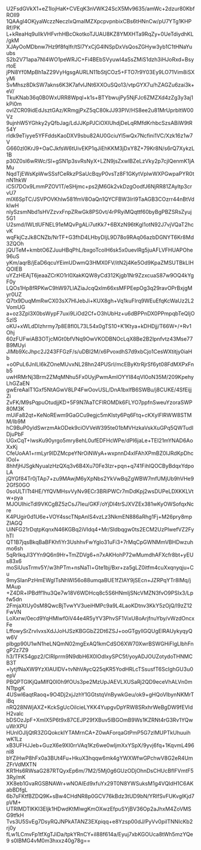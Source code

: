 U2FsdGVkX1+eZ1lojHaK+CVEqK3nVWK24ScX5Mv9635/amWc+2dzur80KbfROIl9
1QAAgl4OKjyaWczzNeczIxQmaIMZXpcpvpnbixCBs6tHNnCw/pU7YTg1KHPRf/PK
L+kReaHq9ulIkVHFvrhHBcOkotkoTJUAU8KZ8YMXHTa9RqZy+0UeTdiydhKL/gkM
XJAyOoMDbnw7Hz9f8fqIfr/tSl7YxCjG4INSpDxVsQosZGHyw3yb1C1tHNaYuubs
S2b2V71apa7NI4WO1peWRJC+Fi4BEbSVyuwI4aSsZMiS1dzh3iHJoRxd+BsyrtoE
jPN8Yf0MpBh1aZ29VyHgsgAURLN11bStjCOz5+FTO7r9Y03Ey9LO71Vim8iSXyMi
SvMhsz8DkSW7akns6K3K7afvIJNt6XXOuSQo13/vtpGYX7u/hZAGZu6zai3k+eV/
TkuKNab36q0B0WxURR8Wpql+k1s+BTYbwujPy5NjFJc6ZMZXd4zZg3y3aj1kPi0m
ovIZCR09idEdJsztGAz/KRmgjPxZ5qC80kJJ93PlV/HS8ee2u81MrUprbItW00Vz
9ujnhW5YGhky2yQfbJag/LdJJKpPJCiOXIUhdjDeLqRMfdKrhbcSzsABiW9tR54Y
rIdk9eTiyye5YFFddsKaoDXV9sbu82AU0GciuYI5wQx7Ncfini1VC/Xzk16z1w7V
G660zl0KrJ9+OaCJkfsW6tUivEKP1qJiEhKKM3jDxY8Z+79Kr8N/s6rQ7XykzL1B
p30Z0sI6wRWc/Sl+gSN1p3svRsNyX+LZN9jsZxwlBZeLzVky2p7cjlQenmK1jAMu
NqdTjEWsKpWwSSsfCeRkzPSaUcBqyP0vsTz8F1GKytVplwWXPGwpaPYR0tnN1hkW
iC5I7DOx9LmmPZOV1T/eSHjmc+ps2jM6Gk2vkDzgOodfJ6NjRR81ZAyltp3crvU7
mlX6SpTC/JSVPOVKhIw581fmV8OaQn1QYCFBW3IrI9TaAGB3COzrr44nBtVdkIwH
nlySzsmNbd1sHVZzvxFnpZRwGk8PS0vt/4rPRyiMQqttf60byBgPBZSRsZyuj5G1
U2smd/IWLtlUFNEL91eMQvPgALi7utKk7+6BXzN96tKgI1otN92J7vjVQaT2hcvK
wqFkjCzJk8CNZb/NrTF+G3fhD4LHbyDIjL9D78o9RAq06azbDGNYT6Kr8Md3ZQOh
jQUTeM+kmbtO6ZJuuHBqPhL/bxgoTcoIH6sk5x0uevlRg5juAFLVFHUAPOhe96uS
yKm/aqrB/jEaD6qcuYEimUDwmQ3HMX0FV/itN2j4Ke5Od9KpaZMSUTBkLIHQOlEB
uYZzHEAjT6jeaaZCrKO1rI0XakKQW8yCd312Kjgb1Nr9ZzxcuaS87w9OQ4kYgF0y
LQOs1Hp8fRPKwC9hW97LlAZiaJcqQxlm66xsMFPEepOg3q29ravOPrBxjgMyr0UZ
Q7tx9DuqMmRwCX03sX7HlJebJi+KUX8gh+Vq1kuFIrq9WEuEfqKcWaUz2L2VomUG
a+oz3Zpl3X0bsWypF7uxi9LiOd2Cf+O3hUbHz+u6dBPPnDX0PPmpqbTeQIjO5zIS
oKU+xWLdDIzhrmy7p8E8fI0L73L54x0gTS10+K1Ktya+kDHDjj/T66W+/+Rv1Ohj
60zFUFwiAB3OTjcMGt0bfVNq9OwVKODBNOcLqX8Be2B2lpnfvtz43Mse77B9MUyi
JIMb9XcJhpc2J243FFGzF/s/uDBI2M/x6PvoxdhS7d9xbCjo1CesWXtitjy0iaHb
+o0PuL6JnILI6kZOneMUvxNL28hn24PUSrI/mcEByKtrRjrSf6yt08FdMXPxFnb5
uwHRMrNj3Brm2ZMqMNhu5Fx0UyjPwmAmIOYYI84qVI0oN35M/209KpehyLhGZaEN
gwEreAalT1Gxf5NtAGwV8LP4FwOovUSL/DnA1bxlfB6SWBu/j8CUKE/4SfEijjZi
ZvFK/M9sPqpuOtudjjKD+5F9N7AaTCFlROMDk6FLYO7ppfnSweuYzoraSWP80M3K
mUiFa82qt+KeNoREwm9GaGCu9egjc5mKlsty6Pq6Ftq+cKXylFlRWW8STMM/Ib9M
hC9BuP0yldSwrzmAkODek9ciOVVeW395te01bMVHzkaVskXuGPq5QWTudIDjuPbF
UGxCqT+IwsKu90yrgo5mry8ehL0ufEDFHcWPe/dPI6jaLe+TEI21mYNAD6AoXxKj
CfeUoAA1+rmLyr9IDZMcpeYNrOiNWyA+wxpnnD4xIFAhXPmBZ0IJRdKpDhcIOol+
8hhfjHJSgkNyualzHzQXq3v6B4Xu70Fe3Izr+pqn+q741FihlQOCByBdqxYdpoLA
jQYGf84Tr0jTAp7+zu9MAwjM6yXpNbs2YkVwBqZgWBW7mfUMjUb9hVHe92GfS0GO
0soULTITt4HE/YfQVMHsvVyNv9ECr3BRiPWCr7mDdKpj2wsDUPeLDXKKLVtw+pya
MJOUIhicTdl9VKCgBZ5zCsJ7Ieu/GKF/oYjDl4trSJXVZEx381wKyOWSofqxNcre
K4PUgir0d1U6e+VOY4sscTNpAnlS4vzLz3NkmEN886aRhg1Fj+M26pry8mpZIAGQ
UiNFG21rDqtpKqnxN46KGBq2iVIdq4+Mr/SIdbqgw0ts2ECM2UzPlwefVZ2FyhTl
QT1B7jqsBkqBaBFKhfiYr3UshhvFwYgIo31uFi3+7rMqCpGWNMmVBHDwzuhmo6sh
5qRrIkqJl3YYn9Q6n9Hr+TmZDVg6+n7xAKHohP72wMumdhAFXcfr8bt+yEUs83x6
moSiUusTrmv5Y/w3hPTm+nsNaTl+Gte1bj/Bxr+za5gLZ0itfm4cuXxqnyqju+Cu
9mySIanPzHmEWgITsNhWI56o88umqaBUE1fZIAY9jSEcn+JZRPqYTr8lMq/jMAup
+Z4DR+lPBdff1hu3Qe7w18V6WDHcq8c5S6HNmIjSNcVMZN3fvO9PSIx3/Lpfw5dn
2FmjaXtUy0sM8QwcBjTvwYV3ueiHMPc9a9L4LaoKDtnv3KkY5zOjQ/l9zZ12FwVN
LoXxrw/0ecd9YqHMlwf0iV44e4R5yYV3PhvSF1VixU8oArjfnuYby/vWzdOncxFe
LffowySrZrvIvxsXdJJoHJSzKBGGbZ2Dt6ZSJ+ooGTgyllGQUgElRAUykyqyQw6V
plbgp90U1wN1heLNQmN02mgExAQ1kmCdSO6XW70XwrBSWGHiFlgLlbhFngP2z7Z9
h3/TFK54gpz2/ClRlprrn9N9dbH6X0lOdIxySPC5f/yoyADJOUZotydoTHNMCB3T
+lytjfNaXW9YzXIAUlDV+tvNhVAycQ25qKR5YodHRLcTSsusfT6ScIghGU3u0epV
PBQPTGIKjQaMIfQ0I0h9fOUs3pe2MzUpJAEVLXUSaRj2QD9eceVhALVn0mNTtpgK
4USwl6aqtRaoq+9O4Dj2xjJzhY1GGtstqVnBywkGeu/ok9+gHQoVlbynNKMrTiBq
nRQ28NWjAXZ+KckSgUcOilcieLYKK4YupgvDpYRW8SRxhrWeBgDW9fEVldH2valc
bDSOzJpF+XmIX5P6t9x87CEJP29fXBuv5lBGOmB9Ws1KZRNt4rG3Rv1YQwuWrXPU
HUnIOJIjQtR3ZGQokckIYTAMrnCA+Z0wAForqaGtPmP5G7zIMUPTkUhuuihwK1Lz
xB3UFHJJeb+GuzX6e9XI0rrVAq1Kz6we0wIjmXxYSpX/9yvj6fq+1KqvmL496nI8
bYZiHwP8hFx0a3BUt4Fu+HkuX3hqqw6mk4gYWXWfwGPchwV8G2eR4UmZFrVdMXTN
KR1Hs6RWsaG287RTQyxEp6m/7M2/5Mj0g6GUzODjOhnDsCHUcBflFVmtF53Ry/mK
XK8eb1GvaRGSBNAWr+wNOAIEd9xfuYx29T0N8YWSuksM1g4VQIdH1C6AKabBDfgL
6b7sFKtfBZDQ9K+sBw4CHdNR8p0GCV76kBdz3tUD9bN/YRlfSvFUKvgIKjd7pVM+
UTRlMDTlKKI3Eljk1HDwdKtMlwgKmOXwzEfpuSYjBV36Op2aJhxM4ZoVMSG9tfkH
Tvs3U5SvEg7DsyRQJNPkATANZ3EXpiqq+e8Yzsp00dJ/PyVv0pilTNNIcKb2rj0y
fLw1LCmvFp1tfXgTJiDa/tpkYRnCY+il88f614a/Eyuj7xbKGOUca8tWh5mzYQe9
s0lBMG4vM0m3hxxz40g78g==

